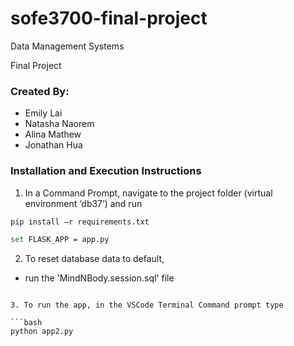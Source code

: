 # sofe3700-final-project

Data Management Systems

Final Project

### Created By:
- Emily Lai
- Natasha Naorem
- Alina Mathew
- Jonathan Hua

### Installation and Execution Instructions

1. In a Command Prompt, navigate to the project folder (virtual environment ‘db37’) and run

```bash
pip install –r requirements.txt
```

```bash
set FLASK_APP = app.py
```

2. To reset database data to default, 

- run the 'MindNBody.session.sql' file
```

3. To run the app, in the VSCode Terminal Command prompt type

```bash
python app2.py
```
